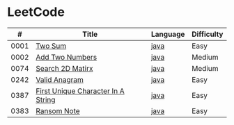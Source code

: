 # LeetCode

| #    | Title                                                                                                   | Language                                                                                      | Difficulty |
| ---- | ------------------------------------------------------------------------------------------------------- | --------------------------------------------------------------------------------------------- | ---------- |
| 0001 | [Two Sum](https://leetcode.com/problems/two-sum/)                                                       | [java](./src/0001-Two-Sum/two_sum.java)                                                       | Easy       |
| 0002 | [Add Two Numbers](https://leetcode.com/problems/add-two-numbers/)                                       | [java](./src/0002-Add-Two-Numbers/add_two_numbers.java)                                       | Medium     |
| 0074 | [Search 2D Matirx](https://leetcode.com/problems/search-a-2d-matrix/)                                   | [java](./src/0074-Search-2D-Matrix/search_2d_matrix.java)                                     | Medium     |
| 0242 | [Valid Anagram](https://leetcode.com/problems/valid-anagram//)                                          | [java](./src/0242-Valid-Anagram/valid_anagram.java)                                           | Easy       |
| 0387 | [First Unique Character In A String](https://leetcode.com/problems/first-unique-character-in-a-string/) | [java](./src/0387-First-Unique-Character-In-A-String/first_unique_character_in_a_string.java) | Easy       |
| 0383 | [Ransom Note](https://leetcode.com/problems/ransom-note//)                                              | [java](./src/0383-Ransom-Note/ransome_note.java)                                              | Easy       |
